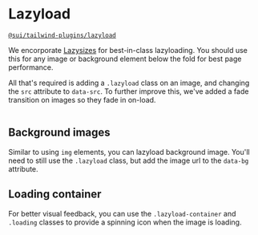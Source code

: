 # Lazyload
[`@sui/tailwind-plugins/lazyload`](https://github.com/sgroupdesign/sui-vue/blob/main/packages/tailwind-plugins/src/lazyload.js)

We encorporate [Lazysizes](https://github.com/aFarkas/lazysizes) for best-in-class lazyloading. You should use this for any image or background element below the fold for best page performance.

All that's required is adding a `.lazyload` class on an image, and changing the `src` attribute to `data-src`. To further improve this, we've added a fade transition on images so they fade in on-load.

<code-preview body-id="breakpoint-example" heading="Breakpoints - Mobile-first">
    <img class="lazyload" src="data:image/gif;base64,R0lGODlhAQABAAAAACH5BAEKAAEALAAAAAABAAEAAAICTAEAOw==" data-src="https://images.unsplash.com/photo-1468276311594-df7cb65d8df6?auto=format&fit=crop&w=740&q=80" alt="Responsive image">
</code-preview>

## Background images

Similar to using `img` elements, you can lazyload background image. You'll need to still use the `.lazyload` class, but add the image url to the `data-bg` attribute.

<code-preview body-id="breakpoint-example" heading="Breakpoints - Mobile-first">
    <div class="img-cover aspect aspect-21x9 lazyload" data-bg="https://images.unsplash.com/photo-1468276311594-df7cb65d8df6?auto=format&fit=crop&w=740&q=80"></div>
</code-preview>

## Loading container

For better visual feedback, you can use the `.lazyload-container` and `.loading` classes to provide a spinning icon when the image is loading.

<code-preview body-id="breakpoint-example" heading="Breakpoints - Mobile-first">
    <div class="lazyload-container loading">
        <img class="lazyload" src="data:image/gif;base64,R0lGODlhAQABAAAAACH5BAEKAAEALAAAAAABAAEAAAICTAEAOw==" data-src="https://images.unsplash.com/photo-1468276311594-df7cb65d8df6?auto=format&fit=crop&w=740&q=80" alt="Responsive image">
    </div>
</code-preview>

